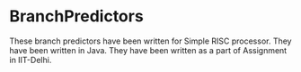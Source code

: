 # BranchPredictors

These branch predictors have been written for Simple RISC processor. They have been written in Java.
They have been written as a part of Assignment in IIT-Delhi.

